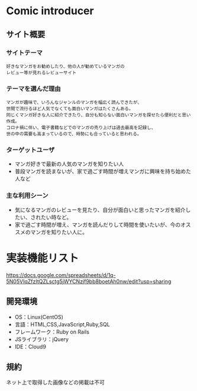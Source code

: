 # Comic introducer

## サイト概要
### サイトテーマ
    好きなマンガをお勧めしたり、他の人が勧めているマンガの
    レビュー等が見れるレビューサイト

### テーマを選んだ理由
    マンガが趣味で、いろんなジャンルのマンガを幅広く読んできたが、
    世間で流行るほど人気でなくても面白いマンガはたくさんある。
    同じくマンガ好きな人に紹介できたり、自分も知らない面白いマンガを探せたら便利だと思い作成。
    コロナ禍に伴い、電子書籍などでのマンガの売り上げは過去最高を記録し、
    世の中の需要も高まっているので、時勢にも合っていると思われる。

### ターゲットユーザ
  - マンガ好きで最新の人気のマンガを知りたい人
  - 普段マンガを読まないが、家で過ごす時間が増えマンガに興味を持ち始めた人など

### 主な利用シーン
  - 気になるマンガのレビューを見たり、自分が面白いと思ったマンガを紹介したい、されたい時など。
  - 家で過ごす時間が増え、マンガを読んだりして時間を使いたいが、今のオススメのマンガを知りたい人に。



# 実装機能リスト
  https://docs.google.com/spreadsheets/d/1q-5N05VIqZfzItQZLsctg5jWYCNzjf9bb8boetAh0nw/edit?usp=sharing

## 開発環境
- OS：Linux(CentOS)
- 言語：HTML,CSS,JavaScript,Ruby,SQL
- フレームワーク：Ruby on Rails
- JSライブラリ：jQuery
- IDE：Cloud9

## 規約
   ネット上で取得した画像などの掲載は不可